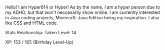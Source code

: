 Hello! I am Hyper614 or Hyper! As by the name, I am a hyper person due to my ADHD, but that won't neccesarily show online.
I am currently interested in Java coding projects, Minecraft: Java Edition being my inspiration. I also like CSS and HTML code.

Stats
Relationship: Taken
Level: 14

XP: 153 / 165 (Birthday Level-Up)
